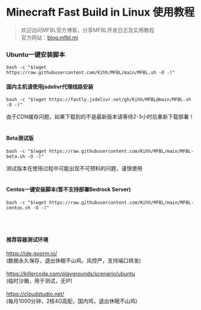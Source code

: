 # Minecraft Fast Build in Linux 使用教程
> 欢迎访问MFBL官方博客，分享MFBL开发日志及实用教程 </br>
> 官方网站：[blog.mfbl.ml](https://blog.mfbl.ml)
### Ubuntu一键安装脚本</br>
```shell
bash -c "$(wget https://raw.githubusercontent.com/Kihh/MFBL/main/MFBL.sh -O -)"
```

#### 国内主机请使用jsdelivr代理线路安装 </br>

```shell
bash -c "$(wget https://fastly.jsdelivr.net/gh/Kihh/MFBL@main/MFBL.sh -O -)"
```
由于CDN缓存问题，如果下载到的不是最新版本请等待2-3小时后重新下载部署！
</br>
</br>

#### Beta测试版

```shell
bash -c "$(wget https://raw.githubusercontent.com/Kihh/MFBL/main/MFBL-beta.sh -O -)"
```
测试版本在使用过程中可能出现不可预料的问题，谨慎使用
</br>
</br>

#### Centos一键安装脚本(暂不支持部署Bedrock Server) </br>

```shell
bash -c "$(wget https://raw.githubusercontent.com/Kihh/MFBL/main/MFBL-centos.sh -O -)"
```
</br>
</br>

#### 推荐容器测试环境
https://ide.goorm.io/</br>
(数据永久保存，退出休眠不山鸡，风控严，支持端口转发)</br>
</br>
https://killercoda.com/playgrounds/scenario/ubuntu</br>
(临时沙箱，用于测试，无IP)</br>
</br>
https://cloudstudio.net/</br>
(每月1000分钟，2核4G高配，国内鸡，退出休眠不山鸡)
